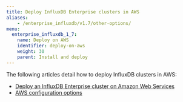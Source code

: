 ```yaml
---
title: Deploy InfluxDB Enterprise clusters in AWS
aliases:
    - /enterprise_influxdb/v1.7/other-options/
menu:
  enterprise_influxdb_1_7:
    name: Deploy on AWS
    identifier: deploy-on-aws
    weight: 30
    parent: Install and deploy
---
```

The following articles detail how to deploy InfluxDB clusters in AWS:

- [Deploy an InfluxDB Enterprise cluster on Amazon Web Services](/enterprise_influxdb/v1.7/install-and-deploy/aws/setting-up-template)
- [AWS configuration options](/enterprise_influxdb/v1.7/install-and-deploy/aws/config-options)
